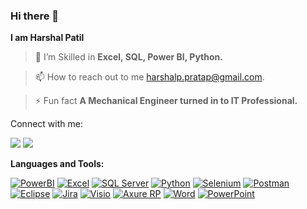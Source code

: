 ### Hi there 👋
**I am Harshal Patil**

>🌱 I’m Skilled in **Excel, SQL, Power BI, Python.**

>📫 How to reach out to me harshalp.pratap@gmail.com.

>⚡ Fun fact **A Mechanical Engineer turned in to IT Professional.**

Connect with me:

[<img src="https://img.shields.io/badge/LinkedIn-Connect-blue?logo=linkedin">](https://www.linkedin.com/in/https://www.linkedin.com/in/harshal-patil-a36181208)
[<img src="https://img.shields.io/badge/Instagram-Follow-ff69b4?logo=instagram">](https://www.instagram.com/https://instagram.com/harshalpatil7698?utm_source=qr&igshid=NGExMmI2YTkyZg%3D%3D)


**Languages and Tools:**

[![PowerBI](https://img.shields.io/badge/PowerBI-blue?logo=powerbi)](https://powerbi.microsoft.com/)
[![Excel](https://img.shields.io/badge/Excel-blue?logo=microsoft-excel)](https://www.microsoft.com/en-us/microsoft-365/excel)
[![SQL Server](https://img.shields.io/badge/SQL%20Server-blue?logo=microsoft-sql-server)](https://www.microsoft.com/en-us/sql-server)
[![Python](https://img.shields.io/badge/Python-blue?logo=python)](https://www.python.org/)
[![Selenium](https://img.shields.io/badge/Selenium-blue?logo=selenium)](https://www.selenium.dev/)
[![Postman](https://img.shields.io/badge/Postman-blue?logo=postman)](https://www.postman.com/)
[![Eclipse](https://img.shields.io/badge/Eclipse-blue?logo=eclipse-ide)](https://www.eclipse.org/ide/)
[![Jira](https://img.shields.io/badge/Jira-blue?logo=jira)](https://www.atlassian.com/software/jira)
[![Visio](https://img.shields.io/badge/Microsoft_Visio-blue?logo=microsoft-visio)](https://products.office.com/en-us/visio)
[![Axure RP](https://img.shields.io/badge/Axure_RP-blue?logo=axure)](https://www.axure.com/)
[![Word](https://img.shields.io/badge/Word-blue?logo=microsoft-word)](https://www.microsoft.com/en-us/microsoft-365/word)
[![PowerPoint](https://img.shields.io/badge/PowerPoint-blue?logo=microsoft-powerpoint)](https://www.microsoft.com/en-us/microsoft-365/powerpoint)










